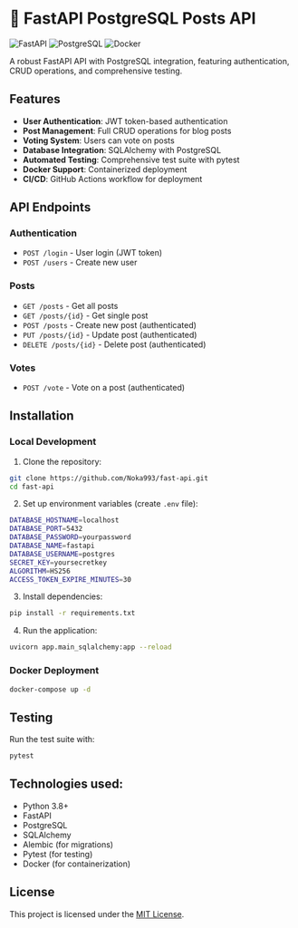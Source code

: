 # 🐍 FastAPI PostgreSQL Posts API

![FastAPI](https://img.shields.io/badge/FastAPI-005571?style=for-the-badge&logo=fastapi)
![PostgreSQL](https://img.shields.io/badge/PostgreSQL-316192?style=for-the-badge&logo=postgresql&logoColor=white)
![Docker](https://img.shields.io/badge/Docker-2CA5E0?style=for-the-badge&logo=docker&logoColor=white)

A robust FastAPI API with PostgreSQL integration, featuring authentication, CRUD operations, and comprehensive testing.

## Features

- **User Authentication**: JWT token-based authentication
- **Post Management**: Full CRUD operations for blog posts
- **Voting System**: Users can vote on posts
- **Database Integration**: SQLAlchemy with PostgreSQL
- **Automated Testing**: Comprehensive test suite with pytest
- **Docker Support**: Containerized deployment
- **CI/CD**: GitHub Actions workflow for deployment

## API Endpoints

### Authentication
- `POST /login` - User login (JWT token)
- `POST /users` - Create new user

### Posts
- `GET /posts` - Get all posts
- `GET /posts/{id}` - Get single post
- `POST /posts` - Create new post (authenticated)
- `PUT /posts/{id}` - Update post (authenticated)
- `DELETE /posts/{id}` - Delete post (authenticated)

### Votes
- `POST /vote` - Vote on a post (authenticated)

## Installation

### Local Development

1. Clone the repository:
```bash
git clone https://github.com/Noka993/fast-api.git
cd fast-api
```

2. Set up environment variables (create `.env` file):
```bash
DATABASE_HOSTNAME=localhost
DATABASE_PORT=5432
DATABASE_PASSWORD=yourpassword
DATABASE_NAME=fastapi
DATABASE_USERNAME=postgres
SECRET_KEY=yoursecretkey
ALGORITHM=HS256
ACCESS_TOKEN_EXPIRE_MINUTES=30
```
3. Install dependencies:
```bash
pip install -r requirements.txt
```
4. Run the application:
```bash
uvicorn app.main_sqlalchemy:app --reload
```
### Docker Deployment
```bash
docker-compose up -d
```
## Testing
Run the test suite with:
```bash
pytest
```
## Technologies used:
- Python 3.8+
- FastAPI
- PostgreSQL
- SQLAlchemy
- Alembic (for migrations)
- Pytest (for testing)
- Docker (for containerization)

## License 
This project is licensed under the [MIT License](LICENSE).
